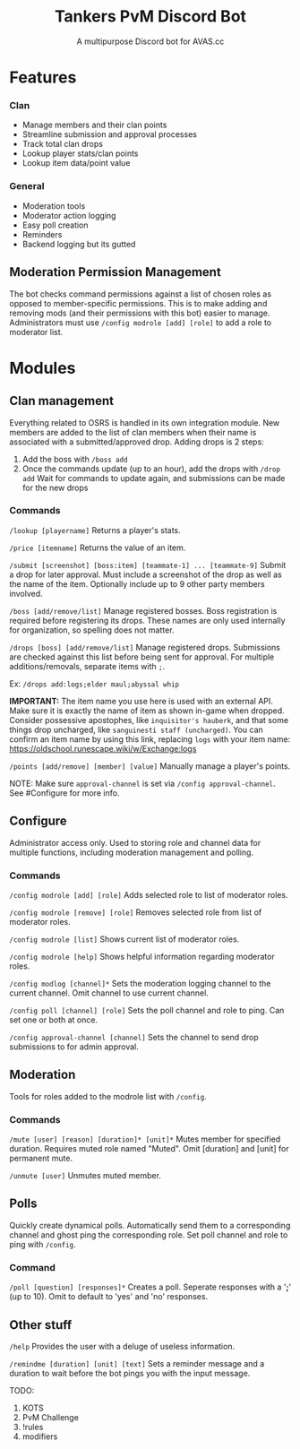 <h1 align="center">Tankers PvM Discord Bot</h1>
<p align="center"> A multipurpose Discord bot for AVAS.cc</p>

# Features
### Clan
- Manage members and their clan points
- Streamline submission and approval processes
- Track total clan drops
- Lookup player stats/clan points
- Lookup item data/point value

### General
- Moderation tools
- Moderator action logging
- Easy poll creation
- Reminders
- Backend logging but its gutted


## Moderation Permission Management
The bot checks command permissions against a list of chosen roles as opposed to member-specific permissions. This is to make adding and removing mods (and their permissions with this bot) easier to manage. Administrators must use `/config modrole [add] [role]` to add a role to moderator list.

# Modules
## Clan management
Everything related to OSRS is handled in its own integration module. New members are added to the list of clan members when their name is associated with a submitted/approved drop. Adding drops is 2 steps:
1. Add the boss with `/boss add`
2. Once the commands update (up to an hour), add the drops with `/drop add`
Wait for commands to update again, and submissions can be made for the new drops

### Commands
`/lookup [playername]`
Returns a player's stats.

`/price [itemname]`
Returns the value of an item.

`/submit [screenshot] [boss:item] [teammate-1] ... [teammate-9]`
Submit a drop for later approval. Must include a screenshot of the drop as well as the name of the item. Optionally include up to 9 other party members involved.

`/boss [add/remove/list]`
Manage registered bosses. Boss registration is required before registering its drops. These names are only used internally for organization, so spelling does not matter.

`/drops [boss] [add/remove/list]`
Manage registered drops. Submissions are checked against this list before being sent for approval. For multiple additions/removals, separate items with `;`.

Ex: `/drops add:logs;elder maul;abyssal whip`

**IMPORTANT:** The item name you use here is used with an external API. Make sure it is exactly the name of item as shown in-game when dropped. Consider possessive apostophes, like `inquisitor's hauberk`, and that some things drop uncharged, like `sanguinesti staff (uncharged)`. You can confirm an item name by using this link, replacing `logs` with your item name:
https://oldschool.runescape.wiki/w/Exchange:logs

`/points [add/remove] [member] [value]`
Manually manage a player's points.

NOTE: Make sure `approval-channel` is set via `/config approval-channel`. See #Configure for more info.

## Configure
Administrator access only. Used to storing role and channel data for multiple functions, including moderation management and polling.

### Commands
`/config modrole [add] [role]`
Adds selected role to list of moderator roles.

`/config modrole [remove] [role]`
Removes selected role from list of moderator roles.

`/config modrole [list]`
Shows current list of moderator roles.

`/config modrole [help]`
Shows helpful information regarding moderator roles.

`/config modlog [channel]*`
Sets the moderation logging channel to the current channel. Omit channel to use current channel.

`/config poll [channel] [role]`
Sets the poll channel and role to ping. Can set one or both at once.

`/config approval-channel [channel]`
Sets the channel to send drop submissions to for admin approval.

## Moderation
Tools for roles added to the modrole list with `/config`.

### Commands
`/mute [user] [reason] [duration]* [unit]*`
Mutes member for specified duration. Requires muted role named "Muted". Omit [duration] and [unit] for permanent mute.

`/unmute [user]`
Unmutes muted member.

## Polls
Quickly create dynamical polls. Automatically send them to a corresponding channel and ghost ping the corresponding role. Set poll channel and role to ping with `/config`.

### Command
`/poll [question] [responses]*`
Creates a poll. Seperate responses with a '**;**' (up to 10). Omit to default to 'yes' and 'no' responses.


## Other stuff
`/help`
Provides the user with a deluge of useless information.

`/remindme [duration] [unit] [text]`
Sets a reminder message and a duration to wait before the bot pings you with the input message.

TODO:
1. KOTS
2. PvM Challenge
3. !rules
4. modifiers